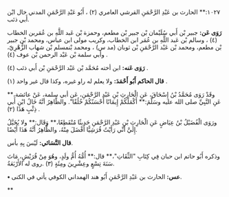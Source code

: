 ١٠٢٧:** الحارث بن عَبْدِ الرَّحْمَنِ القرشي العامري (٢) ، أَبُو عَبْدِ الرَّحْمَنِ المدني خال ابْن أَبي ذئب.

**رَوَى عَن:** جبير بْن أَبي سُلَيْمان بْن جبير بْن مطعم، وحمزة بْن عَبد اللَّهِ بن عُمَربن الخطاب (٤) ، وسالم بْن عَبد اللَّهِ بن عُمَر ابن الخطاب، وكريب مولى ابن عباس، ومحمد بْن جبير بْن مطعم، ومحمد بْن عَبْد الرَّحْمَنِ بْن ثوبان (مد س) ، ومحمد بْنمسلم بْن شهاب الزُّهْرِيّ، وأبي سلمة بْن عَبْد الرحمن بْن عوف (٤) .

**رَوَى عَنه:** ابن أخته مُحَمَّد بْن عَبْد الرَّحْمَنِ بْن أَبي ذئب (٤) .

**قال الحاكم أَبُو أَحْمَدَ:** ولا يعلم له راو غيره، وكذا قال غير واحد (١) .

وقَدْ رَوَى مُحَمَّدُ بْنُ إِسْحَاقَ، عَنِ الْحَارِثِ بْنِ عَبْدِ الرَّحْمَنِ، عَن أبي سلمة، عَنْ عائشة،** عَنِ النَّبِيِّ صلى الله عليه وسَلَّمَ:** أَكْمَلُكُمْ إِيمَانًا أَحْسَنُكُمْ خُلُقًا". والظَّاهِرُ أنَّهُ خَالُ ابْنِ أَبي ذِئْبٍ هَذَا (٢) .

ورَوَى الْفُضَيْلُ بْنُ عِيَاضٍ عَنِ الْحَارِثِ بْنِ عَبْدِ الرَّحْمَنِ حَدِيثًا مُنْقَطِعًا،** وَقَال:** ولا يُخَيَّلُ إِلَيَّ أنِّي رَأَيْتُ قُرَشِيًّا أَفْضَلَ مِنْهُ، والظَّاهِرُ أَنَّهُ هَذَا أَيْضًا.

**قال النَّسَائي:** لَيْسَ بِهِ بأس.

وذكره أَبُو حاتم ابن حبان فِي كِتَابِ "الثِّقَاتِ"،** قال:** أُمُّهُ أُمُّ ولَدٍ، وهُوَ مِنْ قُرَيْشٍ، مَاتَ سَنَةَ تِسْعٍ وعِشْرِينَ ومِئَةٍ (٣) .روى له الأَرْبَعَةُ.

**• عس:** الحارث بن عَبْدِ الرَّحْمَنِ أَبُو هند الهمداني الكوفي يأتي في الكنى.

**